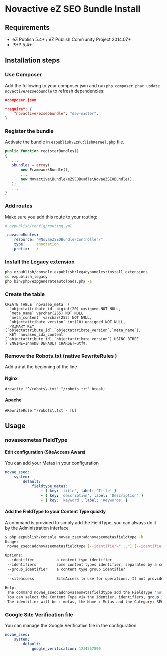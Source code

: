# Novactive eZ SEO Bundle Install


## Requirements

* eZ Publish 5.4+ / eZ Publish Community Project 2014.07+
* PHP 5.4+

## Installation steps

### Use Composer

Add the following to your composer.json and run `php composer.phar update novactive/ezseobundle` to refresh dependencies:

```json
#composer.json

"require": {
    "novactive/ezseobundle": "dev-master",
}
```

### Register the bundle

Activate the bundle in `ezpublish\EzPublishKernel.php` file.

```php
public function registerBundles()
{
   ...
   $bundles = array(
       new FrameworkBundle(),
       ...
       new Novactive\Bundle\eZSEOBundle\NovaeZSEOBundle(),
   );
   ...
}
```

### Add routes

Make sure you add this route to your routing:

```yml
# ezpublish/config/routing.yml

_novaseoRoutes:
    resource: "@NovaeZSEOBundle/Controller/"
    type:     annotation
    prefix:   /
```

### Install the Legacy extension

```bash
php ezpublish/console ezpublish:legacybundles:install_extensions
cd ezpublish_legacy
php bin/php/ezpgenerateautoloads.php -e
```

### Create the table

```mysql
CREATE TABLE `novaseo_meta` (
  `objectattribute_id` bigint(20) unsigned NOT NULL,
  `meta_name` varchar(255) NOT NULL,
  `meta_content` varchar(255) NOT NULL,
  `objectattribute_version` int(10) unsigned NOT NULL,
  PRIMARY KEY (`objectattribute_id`,`objectattribute_version`,`meta_name`),
  KEY `novaseo_idx_content` (`objectattribute_id`,`objectattribute_version`) USING BTREE
) ENGINE=InnoDB DEFAULT CHARSET=utf8;
```

### Remove the Robots.txt (native RewriteRules )

Add a `#` at the beginning of the line
#### Nginx

```
#rewrite "^/robots\.txt" "/robots.txt" break;
```

#### Apache

```
#RewriteRule ^/robots\.txt - [L]
```

## Usage

### novaseometas FieldType

#### Edit configuration (SiteAccess Aware)

You can add your Metas in your configuration

```yml
novae_zseo:
    system:
        default:
            fieldtype_metas:
                - { key: 'title', label: 'Title' }
                - { key: 'description', label: 'Description' }
                - { key: 'keyword', label: 'Keywords' }

```

#### Add the FieldType to your Content Type quickly

A command is provided to simply add the FieldType, you can always do it by the Administration Inferface

```bash
$ php ezpublish/console novae_zseo:addnovaseometasfieldtype -h
Usage:
 novae_zseo:addnovaseometasfieldtype [--identifier="..."] [--identifiers="..."] [--group_identifier="..."]

Options:
 --identifier          a content type identifier
 --identifiers         some content types identifier, separated by a comma
 --group_identifier    a content type group identifier
 ...
 --siteaccess          SiteAccess to use for operations. If not provided, default siteaccess will be used
 
Help:
 The command novae_zseo:addnovaseometasfieldtype add the FieldType 'novaseometas'.
 You can select the Content Type via the identier, identifiers, group_identifier option.
 The identifier will be : metas, the Name : Metas and the Category: SEO
```

### Google Site Verification file

You can manage the Google Verification file in the configuration

```yml
novae_zseo:
    system:
        default:
            google_verification: 1234567890
```
